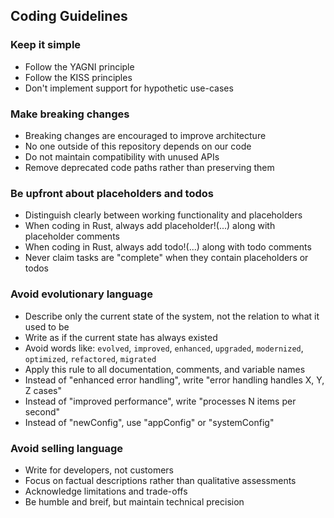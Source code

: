 ## Coding Guidelines

### Keep it simple
- Follow the YAGNI principle
- Follow the KISS principles
- Don't implement support for hypothetic use-cases

### Make breaking changes
- Breaking changes are encouraged to improve architecture
- No one outside of this repository depends on our code
- Do not maintain compatibility with unused APIs
- Remove deprecated code paths rather than preserving them

### Be upfront about placeholders and todos
- Distinguish clearly between working functionality and placeholders
- When coding in Rust, always add placeholder!(...) along with placeholder comments 
- When coding in Rust, always add todo!(...) along with todo comments 
- Never claim tasks are "complete" when they contain placeholders or todos

### Avoid evolutionary language
- Describe only the current state of the system, not the relation to what it used to be
- Write as if the current state has always existed
- Avoid words like: `evolved`, `improved`, `enhanced`, `upgraded`, `modernized`, `optimized`, `refactored`, `migrated`
- Apply this rule to all documentation, comments, and variable names
- Instead of "enhanced error handling", write "error handling handles X, Y, Z cases"
- Instead of "improved performance", write "processes N items per second"
- Instead of "newConfig", use "appConfig" or "systemConfig"

### Avoid selling language
- Write for developers, not customers
- Focus on factual descriptions rather than qualitative assessments
- Acknowledge limitations and trade-offs
- Be humble and breif, but maintain technical precision
